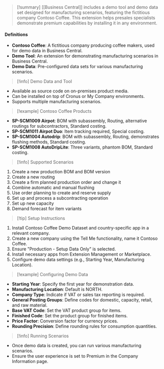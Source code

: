 > [!summary] 
> [[Business Central]] includes a demo tool and demo data set designed for manufacturing scenarios, featuring the fictitious company Contoso Coffee. This extension helps presales specialists demonstrate premium capabilities by installing it in any environment.

#### Definitions

- **Contoso Coffee**: A fictitious company producing coffee makers, used for demo data in Business Central.
- **Demo Tool**: An extension for demonstrating manufacturing scenarios in Business Central.
- **Demo Data**: Pre-configured data sets for various manufacturing scenarios.

> [!info] Demo Data and Tool

- Available as source code on on-premises product media.
- Can be installed on top of Cronus or My Company environments.
- Supports multiple manufacturing scenarios.

> [!example] Contoso Coffee Products

- **SP-SCM1009 Airpot**: BOM with subassembly, Routing, alternative routings for subcontractors, Standard costing.
- **SP-SCM1011 Airpot Duo**: Item tracking required, Special costing.
- **SP-SCM1004 Autodrip**: BOM with subassembly, Routing, demonstrates flushing methods, Standard costing.
- **SP-SCM1008 AutoDripLite**: Three variants, phantom BOM, Standard costing.

> [!info] Supported Scenarios

1. Create a new production BOM and BOM version
2. Create a new routing
3. Create a firm planned production order and change it
4. Combine automatic and manual flushing
5. Use order planning to create and reserve supply
6. Set up and process a subcontracting operation
7. Set up new capacity
8. Demand forecast for item variants

> [!tip] Setup Instructions

1. Install Contoso Coffee Demo Dataset and country-specific app in a relevant company.
2. Create a new company using the Tell Me functionality, name it Contoso Coffee.
3. Ensure "Production - Setup Data Only" is selected.
4. Install necessary apps from Extension Management or Marketplace.
5. Configure demo data settings (e.g., Starting Year, Manufacturing Location).

> [!example] Configuring Demo Data

- **Starting Year**: Specify the first year for demonstration data.
- **Manufacturing Location**: Default is NORTH.
- **Company Type**: Indicate if VAT or sales tax reporting is required.
- **General Posting Groups**: Define codes for domestic, capacity, retail, and raw material.
- **Base VAT Code**: Set the VAT product group for items.
- **Finished Code**: Set the product group for finished items.
- **Price Factor**: Conversion factor for currency prices.
- **Rounding Precision**: Define rounding rules for consumption quantities.

> [!info] Running Scenarios

- Once demo data is created, you can run various manufacturing scenarios.
- Ensure the user experience is set to Premium in the Company Information page.